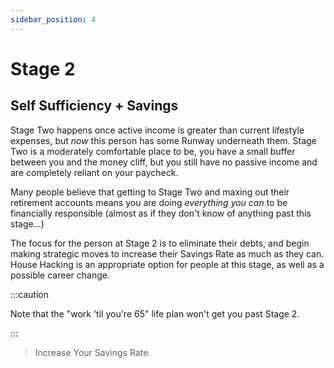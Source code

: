 ```yaml
---
sidebar_position: 4
---
```


# Stage 2

## Self Sufficiency + Savings

Stage Two happens once active income is greater than current lifestyle expenses, but *now* this person has some Runway underneath them. Stage Two is a moderately comfortable place to be, you have a small buffer between you and the money cliff, but you still have no passive income and are completely reliant on your paycheck.

Many people believe that getting to Stage Two and maxing out their retirement accounts means you are doing *everything you can* to be financially responsible (almost as if they don't know of anything past this stage...) 

The focus for the person at Stage 2 is to eliminate their debts, and begin making strategic moves to increase their Savings Rate as much as they can. House Hacking is an appropriate option for people at this stage, as well as a possible career change. 

:::caution

Note that the "work 'til you're 65" life plan won't get you past Stage 2.

:::

>Increase Your Savings Rate